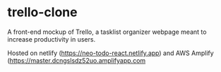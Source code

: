 # trello-clone
A front-end mockup of Trello, a tasklist organizer webpage meant to increase productivity in users.

Hosted on netlify (https://neo-todo-react.netlify.app) and AWS Amplify (https://master.dcngslsdz52uo.amplifyapp.com
